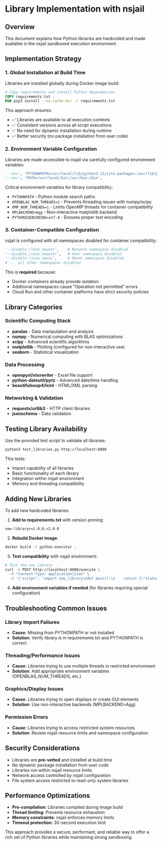 # Library Implementation with nsjail

## Overview

This document explains how Python libraries are hardcoded and made available in the nsjail sandboxed execution environment.

## Implementation Strategy

### 1. Global Installation at Build Time

Libraries are installed globally during Docker image build:

```dockerfile
# Copy requirements and install Python dependencies
COPY requirements.txt .
RUN pip3 install --no-cache-dir -r requirements.txt
```

This approach ensures:
- ✅ Libraries are available to all execution contexts
- ✅ Consistent versions across all script executions
- ✅ No need for dynamic installation during runtime
- ✅ Better security (no package installation from user code)

### 2. Environment Variable Configuration

Libraries are made accessible to nsjail via carefully configured environment variables:

```python
'--env', 'PYTHONPATH=/usr/local/lib/python3.11/site-packages:/usr/lib/python3/dist-packages',
'--env', 'PATH=/usr/local/bin:/usr/bin:/bin',
```

Critical environment variables for library compatibility:
- `PYTHONPATH` - Python module search paths
- `OPENBLAS_NUM_THREADS=1` - Prevents threading issues with numpy/scipy
- `OMP_NUM_THREADS=1` - Limits OpenMP threads for container compatibility
- `MPLBACKEND=Agg` - Non-interactive matplotlib backend
- `PYTHONIOENCODING=utf-8` - Ensures proper text encoding

### 3. Container-Compatible Configuration

nsjail is configured with all namespaces disabled for container compatibility:

```python
'--disable_clone_newnet',    # Network namespace disabled
'--disable_clone_newuser',   # User namespace disabled  
'--disable_clone_newns',     # Mount namespace disabled
# ... all other namespaces disabled
```

This is **required** because:
- Docker containers already provide isolation
- Additional namespaces cause "Operation not permitted" errors
- Cloud Run and other container platforms have strict security policies

## Library Categories

### Scientific Computing Stack
- **pandas** - Data manipulation and analysis
- **numpy** - Numerical computing with BLAS optimizations
- **scipy** - Advanced scientific algorithms
- **matplotlib** - Plotting (configured for non-interactive use)
- **seaborn** - Statistical visualization

### Data Processing
- **openpyxl/xlsxwriter** - Excel file support
- **python-dateutil/pytz** - Advanced date/time handling
- **beautifulsoup4/lxml** - HTML/XML parsing

### Networking & Validation
- **requests/urllib3** - HTTP client libraries  
- **jsonschema** - Data validation

## Testing Library Availability

Use the provided test script to validate all libraries:

```bash
python3 test_libraries.py http://localhost:8080
```

This tests:
- Import capability of all libraries
- Basic functionality of each library
- Integration within nsjail environment
- Memory and threading compatibility

## Adding New Libraries

To add new hardcoded libraries:

1. **Add to requirements.txt** with version pinning:
```txt
new-library>=1.0.0,<2.0.0
```

2. **Rebuild Docker image**:
```bash
docker build -t python-executor .
```

3. **Test compatibility** with nsjail environment:
```bash
# Test the new library
curl -X POST http://localhost:8080/execute \
  -H "Content-Type: application/json" \
  -d '{"script": "import new_library\ndef main():\n    return {\"status\": \"ok\"}"}'
```

4. **Add environment variables if needed** (for libraries requiring special configuration)

## Troubleshooting Common Issues

### Library Import Failures
- **Cause**: Missing from PYTHONPATH or not installed
- **Solution**: Verify library is in requirements.txt and PYTHONPATH is correct

### Threading/Performance Issues  
- **Cause**: Libraries trying to use multiple threads in restricted environment
- **Solution**: Add appropriate environment variables (OPENBLAS_NUM_THREADS, etc.)

### Graphics/Display Issues
- **Cause**: Libraries trying to open displays or create GUI elements
- **Solution**: Use non-interactive backends (MPLBACKEND=Agg)

### Permission Errors
- **Cause**: Libraries trying to access restricted system resources
- **Solution**: Review nsjail resource limits and namespace configuration

## Security Considerations

- Libraries are **pre-vetted** and installed at build time
- No dynamic package installation from user code
- Libraries run within nsjail resource limits
- Network access controlled by nsjail configuration
- File system access restricted to read-only system libraries

## Performance Optimizations

- **Pre-compilation**: Libraries compiled during image build
- **Thread limiting**: Prevents resource exhaustion
- **Memory constraints**: nsjail enforces memory limits
- **Timeout protection**: 30-second execution limit

This approach provides a secure, performant, and reliable way to offer a rich set of Python libraries while maintaining strong sandboxing. 